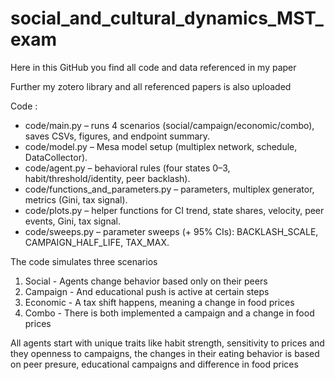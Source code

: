 # social\_and\_cultural\_dynamics\_MST\_exam

Here in this GitHub you find all code and data referenced in my paper

Further my zotero library and all referenced papers is also uploaded



Code :

* code/main.py – runs 4 scenarios (social/campaign/economic/combo), saves CSVs, figures, and endpoint summary.
* code/model.py – Mesa model setup (multiplex network, schedule, DataCollector).
* code/agent.py – behavioral rules (four states 0–3, habit/threshold/identity, peer backlash).
* code/functions\_and\_parameters.py – parameters, multiplex generator, metrics (Gini, tax signal).
* code/plots.py – helper functions for CI trend, state shares, velocity, peer events, Gini, tax signal.
* code/sweeps.py – parameter sweeps (+ 95% CIs): BACKLASH\_SCALE, CAMPAIGN\_HALF\_LIFE, TAX\_MAX.



The code simulates three scenarios

1. Social - Agents change behavior based only on their peers
2. Campaign - And educational push is active at certain steps
3. Economic - A tax shift happens, meaning a change in food prices
4. Combo - There is both implemented a campaign and a change in food prices



All agents start with unique traits like habit strength, sensitivity to prices and they openness to campaigns, the changes in their eating behavior is based on peer presure, educational campaigns and difference in food prices

